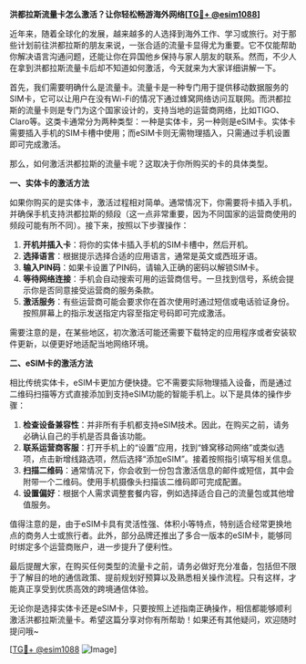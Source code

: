 **洪都拉斯流量卡怎么激活？让你轻松畅游海外网络[[TG💪+ @esim1088](https://t.me/s/esim1088)]**

近年来，随着全球化的发展，越来越多的人选择到海外工作、学习或旅行。对于那些计划前往洪都拉斯的朋友来说，一张合适的流量卡显得尤为重要。它不仅能帮助你解决语言沟通问题，还能让你在异国他乡保持与家人朋友的联系。然而，不少人在拿到洪都拉斯流量卡后却不知道如何激活，今天就来为大家详细讲解一下。

首先，我们需要明确什么是流量卡。流量卡是一种专门用于提供移动数据服务的SIM卡，它可以让用户在没有Wi-Fi的情况下通过蜂窝网络访问互联网。而洪都拉斯的流量卡则是专门为这个国家设计的，支持当地的运营商网络，比如TIGO、Claro等。这类卡通常分为两种类型：一种是实体卡，另一种则是eSIM卡。实体卡需要插入手机的SIM卡槽中使用；而eSIM卡则无需物理插入，只需通过手机设置即可完成激活。

那么，如何激活洪都拉斯的流量卡呢？这取决于你所购买的卡的具体类型。

**一、实体卡的激活方法**

如果你购买的是实体卡，激活过程相对简单。通常情况下，你需要将卡插入手机，并确保手机支持洪都拉斯的频段（这一点非常重要，因为不同国家的运营商使用的频段可能有所不同）。接下来，按照以下步骤操作：

1. **开机并插入卡**：将你的实体卡插入手机的SIM卡槽中，然后开机。
2. **选择语言**：根据提示选择合适的应用语言，通常是英文或西班牙语。
3. **输入PIN码**：如果卡设置了PIN码，请输入正确的密码以解锁SIM卡。
4. **等待网络连接**：手机会自动搜索可用的运营商信号。一旦找到信号，系统会提示你是否同意接受运营商的服务条款。
5. **激活服务**：有些运营商可能会要求你在首次使用时通过短信或电话验证身份。按照屏幕上的指示发送指定内容至指定号码即可完成激活。

需要注意的是，在某些地区，初次激活可能还需要下载特定的应用程序或者安装软件更新，以便更好地适配当地网络环境。

**二、eSIM卡的激活方法**

相比传统实体卡，eSIM卡更加方便快捷。它不需要实际物理插入设备，而是通过二维码扫描等方式直接添加到支持eSIM功能的智能手机上。以下是具体的操作步骤：

1. **检查设备兼容性**：并非所有手机都支持eSIM技术。因此，在购买之前，请务必确认自己的手机是否具备该功能。
2. **联系运营商客服**：打开手机上的“设置”应用，找到“蜂窝移动网络”或类似选项，点击新增线路选项，然后选择“添加eSIM”。接着按照指引填写相关信息。
3. **扫描二维码**：通常情况下，你会收到一份包含激活信息的邮件或短信，其中会附带一个二维码。使用手机摄像头扫描该二维码即可完成配置。
4. **设置偏好**：根据个人需求调整套餐内容，例如选择适合自己的流量包或其他增值服务。

值得注意的是，由于eSIM卡具有灵活性强、体积小等特点，特别适合经常更换地点的商务人士或旅行者。此外，部分品牌还推出了多合一版本的eSIM卡，能够同时绑定多个运营商账户，进一步提升了便利性。

最后提醒大家，在购买任何类型的流量卡之前，请务必做好充分准备，包括但不限于了解目的地的通信政策、提前规划好预算以及熟悉相关操作流程。只有这样，才能真正享受到优质高效的跨境通信体验。

无论你是选择实体卡还是eSIM卡，只要按照上述指南正确操作，相信都能够顺利激活洪都拉斯流量卡。希望这篇分享对你有所帮助！如果还有其他疑问，欢迎随时提问哦~

[[TG💪+ @esim1088](https://t.me/s/esim1088) ![Image](https://i.postimg.cc/4NQfJmqS/Snipaste-2025-05-13-00-14-12.png)]